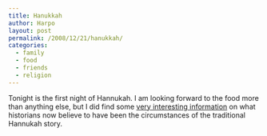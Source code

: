 ```yaml
---
title: Hanukkah
author: Harpo
layout: post
permalink: /2008/12/21/hanukkah/
categories:
  - family
  - food
  - friends
  - religion
---
```

Tonight is the first night of Hannukah. I am looking forward to the food more than anything else, but I did find some <a href="http://en.wikipedia.org/wiki/Hanukkah" target="_blank">very interesting information</a> on what historians now believe to have been the circumstances of the traditional Hannukah story.
